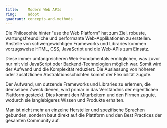```yaml
---
title:    Modern Web APIs
ring:     adopt
quadrant: concepts-and-methods
---
```


Die Philosophie hinter "use the Web Platform" hat zum Ziel, robuste, wartungsfreundliche und performante
Web-Applikationen zu erstellen. Anstelle von schwergewichtigen Frameworks und Libraries kommen vorzugsweise HTML, CSS,
JavaScript und die Web-APIs zum Einsatz.

Diese immer umfangreicheren Web-Fundamentals ermöglichen, was zuvor nur mit viel JavaScript oder Backend-Technologien
möglich war. Somit wird der Aufwand und die Komplexität reduziert. Die Auslassung von höheren oder zusätzlichen
Abstraktionsschichten kommt der Flexibilität zugute.

Der Aufwand, um dutzende Frameworks und Libraries zu erlernen, die demselben Zweck dienen, wird primär in das
Verständnis der eigentlichen Plattform gesteckt. Dies kommt den Mitarbeitern und den Firmen zugute, wodurch sie
langlebigeres Wissen und Produkte erhalten.

Man ist nicht mehr an einzelne Hersteller und spezifische Sprachen gebunden, sondern baut direkt auf die Plattform und
den Best Practices der gesamten Community auf.